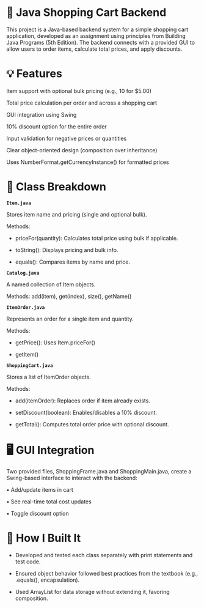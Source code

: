 # 🛒 Java Shopping Cart Backend
This project is a Java-based backend system for a simple shopping cart application, developed as an assignment using principles from Building Java Programs (5th Edition). The backend connects with a provided GUI to allow users to order items, calculate total prices, and apply discounts.

# 💡 Features
Item support with optional bulk pricing (e.g., 10 for $5.00)

Total price calculation per order and across a shopping cart

GUI integration using Swing

10% discount option for the entire order

Input validation for negative prices or quantities

Clear object-oriented design (composition over inheritance)

Uses NumberFormat.getCurrencyInstance() for formatted prices

# 🧱 Class Breakdown
**`Item.java`**

Stores item name and pricing (single and optional bulk).

Methods:

  + priceFor(quantity): Calculates total price using bulk if applicable.

  + toString(): Displays pricing and bulk info.
  
  + equals(): Compares items by name and price.

**`Catalog.java`**

A named collection of Item objects.

Methods: add(item), get(index), size(), getName()

**`ItemOrder.java`**

Represents an order for a single item and quantity.

Methods:

  + getPrice(): Uses Item.priceFor()

  + getItem()

**`ShoppingCart.java`**

Stores a list of ItemOrder objects.

Methods:

  + add(itemOrder): Replaces order if item already exists.

  + setDiscount(boolean): Enables/disables a 10% discount.

  + getTotal(): Computes total order price with optional discount.

# 🖥️ GUI Integration
Two provided files, ShoppingFrame.java and ShoppingMain.java, create a Swing-based interface to interact with the backend:

• Add/update items in cart

• See real-time total cost updates

• Toggle discount option

# 🧪 How I Built It
- Developed and tested each class separately with print statements and test code.

- Ensured object behavior followed best practices from the textbook (e.g., .equals(), encapsulation).

- Used ArrayList for data storage without extending it, favoring composition.
